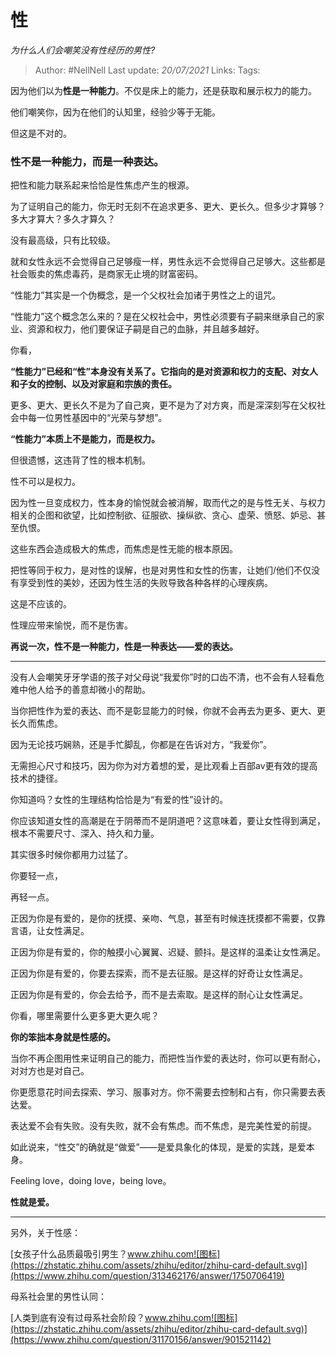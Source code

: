 # 性
*为什么人们会嘲笑没有性经历的男性?*

> Author: #NellNell
Last update: *20/07/2021*
Links:
Tags:

因为他们以为**性是一种能力**。不仅是床上的能力，还是获取和展示权力的能力。

他们嘲笑你，因为在他们的认知里，经验少等于无能。

但这是不对的。

### 性不是一种能力，而是一种表达。

把性和能力联系起来恰恰是性焦虑产生的根源。

为了证明自己的能力，你无时无刻不在追求更多、更大、更长久。但多少才算够？多大才算大？多久才算久？

没有最高级，只有比较级。

就和女性永远不会觉得自己足够瘦一样，男性永远不会觉得自己足够大。这些都是社会贩卖的焦虑毒药，是商家无止境的财富密码。

“性能力”其实是一个伪概念，是一个父权社会加诸于男性之上的诅咒。

“性能力”这个概念怎么来的？是在父权社会中，男性必须要有子嗣来继承自己的家业、资源和权力，他们要保证子嗣是自己的血脉，并且越多越好。

你看，

**“性能力”已经和“性”本身没有关系了。它指向的是对资源和权力的支配、对女人和子女的控制、以及对家庭和宗族的责任。**

更多、更大、更长久不是为了自己爽，更不是为了对方爽，而是深深刻写在父权社会中每一位男性基因中的“光荣与梦想”。

**“性能力”本质上不是能力，而是权力。**

但很遗憾，这违背了性的根本机制。

性不可以是权力。

因为性一旦变成权力，性本身的愉悦就会被消解，取而代之的是与性无关、与权力相关的企图和欲望，比如控制欲、征服欲、操纵欲、贪心、虚荣、愤怒、妒忌、甚至仇恨。

这些东西会造成极大的焦虑，而焦虑是性无能的根本原因。

把性等同于权力，是对性的误解，也是对男性和女性的伤害，让她们/他们不仅没有享受到性的美妙，还因为性生活的失败导致各种各样的心理疾病。

这是不应该的。

性理应带来愉悦，而不是伤害。

**再说一次，性不是一种能力，性是一种表达——爱的表达。**

---

没有人会嘲笑牙牙学语的孩子对父母说“我爱你”时的口齿不清，也不会有人轻看危难中他人给予的善意却微小的帮助。

当你把性作为爱的表达、而不是彰显能力的时候，你就不会再去为更多、更大、更长久而焦虑。

因为无论技巧娴熟，还是手忙脚乱，你都是在告诉对方，“我爱你”。

无需担心尺寸和技巧，因为你为对方着想的爱，是比观看上百部av更有效的提高技术的捷径。

你知道吗？女性的生理结构恰恰是为“有爱的性”设计的。

你应该知道女性的高潮是在于阴蒂而不是阴道吧？这意味着，要让女性得到满足，根本不需要尺寸、深入、持久和力量。

其实很多时候你都用力过猛了。

你要轻一点，

再轻一点。

正因为你是有爱的，是你的抚摸、亲吻、气息，甚至有时候连抚摸都不需要，仅靠言语，让女性满足。

正因为你是有爱的，你的触摸小心翼翼、迟疑、颤抖。是这样的温柔让女性满足。

正因为你是有爱的，你要去探索，而不是去征服。是这样的好奇让女性满足。

正因为你是有爱的，你会去给予，而不是去索取。是这样的耐心让女性满足。

你看，哪里需要什么更多更大更久呢？

**你的笨拙本身就是性感的。**

当你不再企图用性来证明自己的能力，而把性当作爱的表达时，你可以更有耐心，对对方也是对自己。

你更愿意花时间去探索、学习、服事对方。你不需要去控制和占有，你只需要去表达爱。

表达爱不会有失败。没有失败，就不会有焦虑。而不焦虑，是完美性爱的前提。

如此说来，“性交”的确就是“做爱”——是爱具象化的体现，是爱的实践，是爱本身。

Feeling love，doing love，being love。

**性就是爱。**

---

另外，关于性感：

[女孩子什么品质最吸引男生？​www.zhihu.com![图标](https://zhstatic.zhihu.com/assets/zhihu/editor/zhihu-card-default.svg)](https://www.zhihu.com/question/313462176/answer/1750706419)

母系社会里的男性认同：

[人类到底有没有过母系社会阶段？​www.zhihu.com![图标](https://zhstatic.zhihu.com/assets/zhihu/editor/zhihu-card-default.svg)](https://www.zhihu.com/question/31170156/answer/901521142)
